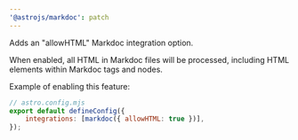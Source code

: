 ```yaml
---
'@astrojs/markdoc': patch
---
```


Adds an "allowHTML" Markdoc integration option.

When enabled, all HTML in Markdoc files will be processed, including HTML elements within Markdoc tags and nodes.

Example of enabling this feature:

```js
// astro.config.mjs
export default defineConfig({
	integrations: [markdoc({ allowHTML: true })],
});
```
